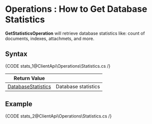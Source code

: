 ﻿# Operations : How to Get Database Statistics

**GetStatisticsOperation** will retrieve database statistics like: count of documents, indexes, attachmets, and more.

## Syntax

{CODE stats_1@ClientApi\Operations\Statistics.cs /}

| Return Value | |
| ------------- | ----- |
| [DatabaseStatistics](../../../glossary/DatabaseStatistics) | Database statistics |

## Example

{CODE stats_2@ClientApi\Operations\Statistics.cs /}
